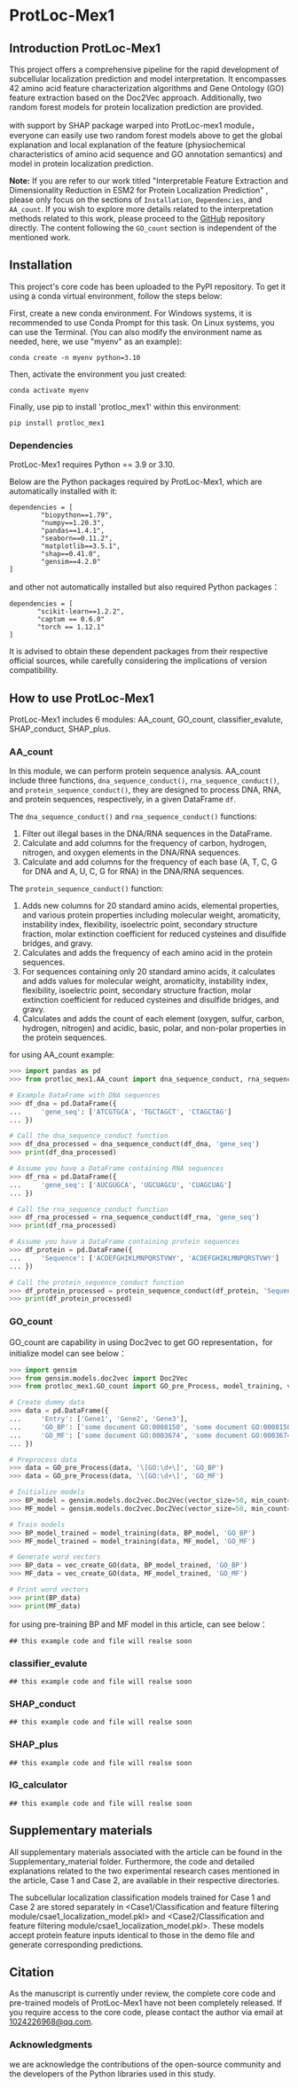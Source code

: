 # ProtLoc-Mex1

## Introduction ProtLoc-Mex1

This project offers a comprehensive pipeline for the rapid development of subcellular localization prediction and model interpretation. It encompasses 42 amino acid feature characterization algorithms and Gene Ontology (GO) feature extraction based on the Doc2Vec approach. Additionally, two random forest models for protein localization prediction are provided. 

with support by SHAP package warped into ProtLoc-mex1 module，everyone can easily use two random forest models above to get the global explanation and local explanation of the feature (physiochemical characteristics of amino acid sequence and GO annotation semantics)  and model in  protein localization prediction.

**Note:** If you are refer to our work titled "Interpretable Feature Extraction and Dimensionality Reduction in ESM2 for Protein Localization Prediction" , please only focus on  the sections of `Installation`, `Dependencies`, and `AA_count`. If you wish to explore more details related to the interpretation methods related to this work, please proceed to the [GitHub](https://github.com/yujuan-zhang/feature-representation-for-LLMs/blob/main/README.md) repository directly. The content following the `GO_count` section is independent of the mentioned work.

## Installation 

This project's core code has been uploaded to the PyPI repository. To get it using a conda virtual environment, follow the steps below:

First, create a new conda environment. For Windows systems, it is recommended to use Conda Prompt for this task. On Linux systems, you can use the Terminal. (You can also modify the environment name as needed, here, we use "myenv" as an example):

```
conda create -n myenv python=3.10
```

Then, activate the environment you just created:

```
conda activate myenv
```

Finally, use pip to install 'protloc_mex1' within this environment:

```
pip install protloc_mex1
```

### Dependencies

ProtLoc-Mex1 requires Python  == 3.9 or 3.10.

Below are the Python packages required by ProtLoc-Mex1, which are automatically installed with it:

```
dependencies = [
        "biopython==1.79",
        "numpy==1.20.3",
        "pandas==1.4.1",
        "seaborn==0.11.2",
        "matplotlib==3.5.1",
        "shap==0.41.0",
        "gensim==4.2.0"
]
```

 and other not automatically installed but also required Python packages：

```
dependencies = [
       "scikit-learn==1.2.2",
       "captum == 0.6.0"
       "torch == 1.12.1"
]
```

It is advised to obtain these dependent packages from their respective official sources, while carefully considering the implications of version compatibility.

## How to use ProtLoc-Mex1

ProtLoc-Mex1 includes 6 modules: AA_count, GO_count, classifier_evalute, SHAP_conduct,  SHAP_plus.

###  AA_count

In this module, we can perform protein sequence analysis. AA_count include three functions, `dna_sequence_conduct()`, `rna_sequence_conduct()`, and `protein_sequence_conduct()`, they are designed to process DNA, RNA, and protein sequences, respectively, in a given DataFrame `df`.

The `dna_sequence_conduct()` and `rna_sequence_conduct()` functions:

1. Filter out illegal bases in the DNA/RNA sequences in the DataFrame.
2. Calculate and add columns for the frequency of carbon, hydrogen, nitrogen, and oxygen elements in the DNA/RNA sequences.
3. Calculate and add columns for the frequency of each base (A, T, C, G for DNA and A, U, C, G for RNA) in the DNA/RNA sequences.

The `protein_sequence_conduct()` function:

1. Adds new columns for 20 standard amino acids, elemental properties, and various protein properties including molecular weight, aromaticity, instability index, flexibility, isoelectric point, secondary structure fraction, molar extinction coefficient for reduced cysteines and disulfide bridges, and gravy.
2. Calculates and adds the frequency of each amino acid in the protein sequences.
3. For sequences containing only 20 standard amino acids, it calculates and adds values for molecular weight, aromaticity, instability index, flexibility, isoelectric point, secondary structure fraction, molar extinction coefficient for reduced cysteines and disulfide bridges, and gravy.
4. Calculates and adds the count of each element (oxygen, sulfur, carbon, hydrogen, nitrogen) and acidic, basic, polar, and non-polar properties in the protein sequences.

for using AA_count example:

```python
>>> import pandas as pd
>>> from protloc_mex1.AA_count import dna_sequence_conduct, rna_sequence_conduct, protein_sequence_conduct

# Example DataFrame with DNA sequences
>>> df_dna = pd.DataFrame({
...     'gene_seq': ['ATCGTGCA', 'TGCTAGCT', 'CTAGCTAG']
... })

# Call the dna_sequence_conduct function
>>> df_dna_processed = dna_sequence_conduct(df_dna, 'gene_seq')
>>> print(df_dna_processed)

# Assume you have a DataFrame containing RNA sequences
>>> df_rna = pd.DataFrame({
...     'gene_seq': ['AUCGUGCA', 'UGCUAGCU', 'CUAGCUAG']
... })

# Call the rna_sequence_conduct function
>>> df_rna_processed = rna_sequence_conduct(df_rna, 'gene_seq')
>>> print(df_rna_processed)

# Assume you have a DataFrame containing protein sequences
>>> df_protein = pd.DataFrame({
...     'Sequence': ['ACDEFGHIKLMNPQRSTVWY', 'ACDEFGHIKLMNPQRSTVWY']
... })

# Call the protein_sequence_conduct function
>>> df_protein_processed = protein_sequence_conduct(df_protein, 'Sequence')
>>> print(df_protein_processed)
```

### GO_count

GO_count are capability in using Doc2vec to get GO representation，for initialize model can see below：

```python
>>> import gensim
>>> from gensim.models.doc2vec import Doc2Vec
>>> from protloc_mex1.GO_count import GO_pre_Process, model_training, vec_create_GO

# Create dummy data
>>> data = pd.DataFrame({
...     'Entry': ['Gene1', 'Gene2', 'Gene3'],
...     'GO_BP': ['some document GO:0008150', 'some document GO:0008150;GO:0009987', 'some document GO:0009987'],
...     'GO_MF': ['some document GO:0003674', 'some document GO:0003674;GO:0003824', 'some document GO:0003824']
... })

# Preprocess data
>>> data = GO_pre_Process(data, '\[GO:\d+\]', 'GO_BP')
>>> data = GO_pre_Process(data, '\[GO:\d+\]', 'GO_MF')

# Initialize models
>>> BP_model = gensim.models.doc2vec.Doc2Vec(vector_size=50, min_count=2, epochs=40, window=5, workers=1, dm=0, seed=0)
>>> MF_model = gensim.models.doc2vec.Doc2Vec(vector_size=50, min_count=2, epochs=40, window=5, workers=1, dm=0, seed=0)

# Train models
>>> BP_model_trained = model_training(data, BP_model, 'GO_BP')
>>> MF_model_trained = model_training(data, MF_model, 'GO_MF')

# Generate word vectors
>>> BP_data = vec_create_GO(data, BP_model_trained, 'GO_BP')
>>> MF_data = vec_create_GO(data, MF_model_trained, 'GO_MF')

# Print word vectors
>>> print(BP_data)
>>> print(MF_data)
```

for using pre-training BP and MF model in this article, can see below：

```
## this example code and file will realse soon
```

### classifier_evalute

```
## this example code and file will realse soon
```

### SHAP_conduct

```
## this example code and file will realse soon
```

### SHAP_plus

```
## this example code and file will realse soon
```

### IG_calculator

```
## this example code and file will realse soon
```



## Supplementary materials

All supplementary materials associated with the article can be found in the Supplementary_material folder. Furthermore, the code and detailed explanations related to the two experimental research cases mentioned in the article, Case 1 and Case 2, are available in their respective directories.

The subcellular localization classification models trained for Case 1 and Case 2 are stored separately in <Case1/Classification and feature filtering module/csae1_localization_model.pkl> and <Case2/Classification and feature filtering module/csae1_localization_model.pkl>. These models accept protein feature inputs identical to those in the demo file and generate corresponding predictions.

## Citation

As the manuscript is currently under review, the complete core code and pre-trained models of ProtLoc-Mex1 have not been completely released. If you require access to the core code, please contact the author via email at 1024226968@qq.com.

### Acknowledgments

we are acknowledge the contributions of the open-source community and the developers of the Python libraries used in this study. 
